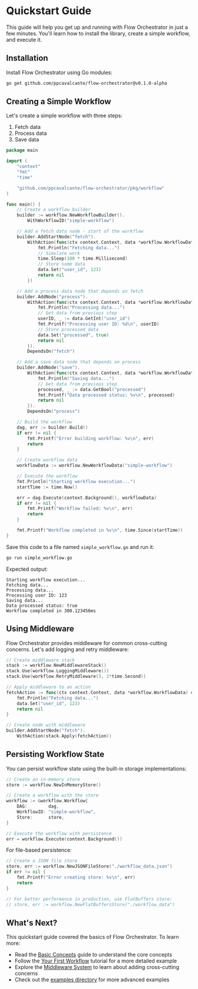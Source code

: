 # Quickstart Guide

This guide will help you get up and running with Flow Orchestrator in just a few minutes. You'll learn how to install the library, create a simple workflow, and execute it.

## Installation

Install Flow Orchestrator using Go modules:

```bash
go get github.com/ppcavalcante/flow-orchestrator@v0.1.0-alpha
```

## Creating a Simple Workflow

Let's create a simple workflow with three steps:
1. Fetch data
2. Process data
3. Save data

```go
package main

import (
	"context"
	"fmt"
	"time"

	"github.com/ppcavalcante/flow-orchestrator/pkg/workflow"
)

func main() {
	// Create a workflow builder
	builder := workflow.NewWorkflowBuilder().
		WithWorkflowID("simple-workflow")

	// Add a fetch data node - start of the workflow
	builder.AddStartNode("fetch").
		WithAction(func(ctx context.Context, data *workflow.WorkflowData) error {
			fmt.Println("Fetching data...")
			// Simulate work
			time.Sleep(100 * time.Millisecond)
			// Store some data
			data.Set("user_id", 123)
			return nil
		})

	// Add a process data node that depends on fetch
	builder.AddNode("process").
		WithAction(func(ctx context.Context, data *workflow.WorkflowData) error {
			fmt.Println("Processing data...")
			// Get data from previous step
			userID, _ := data.GetInt("user_id")
			fmt.Printf("Processing user ID: %d\n", userID)
			// Store processed data
			data.Set("processed", true)
			return nil
		}).
		DependsOn("fetch")

	// Add a save data node that depends on process
	builder.AddNode("save").
		WithAction(func(ctx context.Context, data *workflow.WorkflowData) error {
			fmt.Println("Saving data...")
			// Get data from previous step
			processed, _ := data.GetBool("processed")
			fmt.Printf("Data processed status: %v\n", processed)
			return nil
		}).
		DependsOn("process")

	// Build the workflow
	dag, err := builder.Build()
	if err != nil {
		fmt.Printf("Error building workflow: %v\n", err)
		return
	}

	// Create workflow data
	workflowData := workflow.NewWorkflowData("simple-workflow")

	// Execute the workflow
	fmt.Println("Starting workflow execution...")
	startTime := time.Now()

	err = dag.Execute(context.Background(), workflowData)
	if err != nil {
		fmt.Printf("Workflow failed: %v\n", err)
		return
	}

	fmt.Printf("Workflow completed in %v\n", time.Since(startTime))
}
```

Save this code to a file named `simple_workflow.go` and run it:

```bash
go run simple_workflow.go
```

Expected output:

```
Starting workflow execution...
Fetching data...
Processing data...
Processing user ID: 123
Saving data...
Data processed status: true
Workflow completed in 300.123456ms
```

## Using Middleware

Flow Orchestrator provides middleware for common cross-cutting concerns. Let's add logging and retry middleware:

```go
// Create middleware stack
stack := workflow.NewMiddlewareStack()
stack.Use(workflow.LoggingMiddleware())
stack.Use(workflow.RetryMiddleware(3, 1*time.Second))

// Apply middleware to an action
fetchAction := func(ctx context.Context, data *workflow.WorkflowData) error {
	fmt.Println("Fetching data...")
	data.Set("user_id", 123)
	return nil
}

// Create node with middleware
builder.AddStartNode("fetch").
	WithAction(stack.Apply(fetchAction))
```

## Persisting Workflow State

You can persist workflow state using the built-in storage implementations:

```go
// Create an in-memory store
store := workflow.NewInMemoryStore()

// Create a workflow with the store
workflow := &workflow.Workflow{
	DAG:        dag,
	WorkflowID: "simple-workflow",
	Store:      store,
}

// Execute the workflow with persistence
err = workflow.Execute(context.Background())
```

For file-based persistence:

```go
// Create a JSON file store
store, err := workflow.NewJSONFileStore("./workflow_data.json")
if err != nil {
	fmt.Printf("Error creating store: %v\n", err)
	return
}

// For better performance in production, use FlatBuffers store:
// store, err := workflow.NewFlatBuffersStore("./workflow_data")
```

## What's Next?

This quickstart guide covered the basics of Flow Orchestrator. To learn more:

- Read the [Basic Concepts](./basic-concepts.md) guide to understand the core concepts
- Follow the [Your First Workflow](./first-workflow.md) tutorial for a more detailed example
- Explore the [Middleware System](../guides/middleware.md) to learn about adding cross-cutting concerns
- Check out the [examples directory](../../examples/) for more advanced examples 